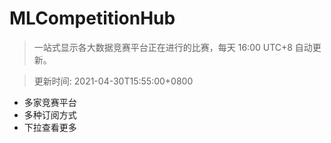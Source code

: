 # MLCompetitionHub

> 一站式显示各大数据竞赛平台正在进行的比赛，每天 16:00 UTC+8 自动更新。
  
> 更新时间: 2021-04-30T15:55:00+0800 

* 多家竞赛平台
* 多种订阅方式
* 下拉查看更多
